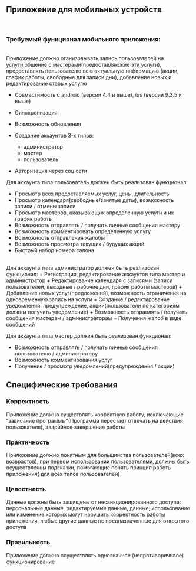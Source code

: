 ## Приложение для мобильных устройств
<br/>


### Требуемый функционал мобильного приложения:
<br/>
 Приложение должно оганизовывать запись пользователей на услуги,общение с мастерами(предоставляюжие эти услуги), предоставлять пользователю всю актуальную информацию (акции, график работы, свободные для записи дни), добавление новых и редактирование старых услугю
<br/>  

+ Совместимость с android (версии 4.4 и выше), ios (версии 9.3.5 и выше) 
+ Синохронизация
+ Возможность обновления
+ Создание аккаунтов 3-х типов:  
  + администратор
  + мастер
  + пользователь  
    
+ Авторизация через соц сети
  
  
Для аккаунта типа пользователь должен быть реализован функционал:
+ Просмотр всех предоставляемых услуг, цены, длительность
+ Просмотр календаря(свободные/занятые даты), возможность записи / отмены записи
+ Просмотр мастеров, оказывающих определенную услуги и их график работы
+ Возможность отправлять / получать личные сообщения мастеру
+ Возможность комментировать определенную услугу
+ Возможность отправления жалобы
+ Возможность просмотра текущих / будущих акций
+ Быстрый набор номера салона

<br/>
Для аккаунта типа администратор должен быть реализован функционал:
+ Регистрация, редактирование аккаунтов типа мастер и администратор
+ Редактирование календаря с записями (записи пользователей, выходные / рабочие дни, график работы мастеров)
+ Добавление новых услуг(предложений), возможность ограничения на одновременную запись на услуги
+ Создание / редактирование уведомлений: предупреждение, акции(пользователи по категориям должны получить уведомление)
+ Возможность отправлять / получать сообщения мастерам / администраторам
+ Получения жалоб в виде сообщений
<br/>

Для аккаунта типа мастер должен быть реализован функционал:
+ Возможность отправлять / получать личные сообщения пользователю / администратору
+ Возможность комментирования услуг
+ Получение / просмотр уведомлений(предупреждения / акции)
  
## Специфические требования
### Корректность<br/>
Приложение должно существлять корректную работу, исключающие "зависание программы"(Программа перестает отвечать на действия пользователя), аварийное завершение работы<br/>
### Практичность
Приложение должно понятным для большинства пользователей(всех возврастов), при первом использовании пользователями,
должны быть осуществленны подсказки, помогающие понять принцип работы приложения( для всех типов пользователей)
### Целостность
Данные должны быть защищены от несанкционированного доступа: персональные данные, редактируемые данные, данные, использование или изменение которых могут нарушить корректность работы приложения, любые другие данные не предназначенные для открытого доступа
### Правильность
Приложение должно осуществлять однозначное (непротиворичивое) функционирование 

